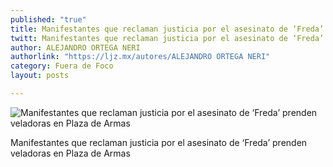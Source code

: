 ```yaml
---
published: "true"
title: Manifestantes que reclaman justicia por el asesinato de ‘Freda’ prenden veladoras en Plaza de Armas
twitt: Manifestantes que reclaman justicia por el asesinato de ‘Freda’ prenden veladoras en Plaza de Armas
author: ALEJANDRO ORTEGA NERI
authorlink: "https://ljz.mx/autores/ALEJANDRO ORTEGA NERI"
category: Fuera de Foco
layout: posts

---
```


![Manifestantes que reclaman justicia por el asesinato de ‘Freda’ prenden veladoras en Plaza de Armas](http://i.imgur.com/fmgUjETm.jpg)

Manifestantes que reclaman justicia por el asesinato de ‘Freda’ prenden veladoras en Plaza de Armas
